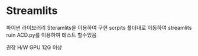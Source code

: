 # Streamlits
파이썬 라이브러리 Steramlits을 이용하여 구현 scrpits 폴더내로 이동하여 streamlits ruin ACD.py를 이용하여 테스트 할수있음

권장 H/W GPU 12G 이상
